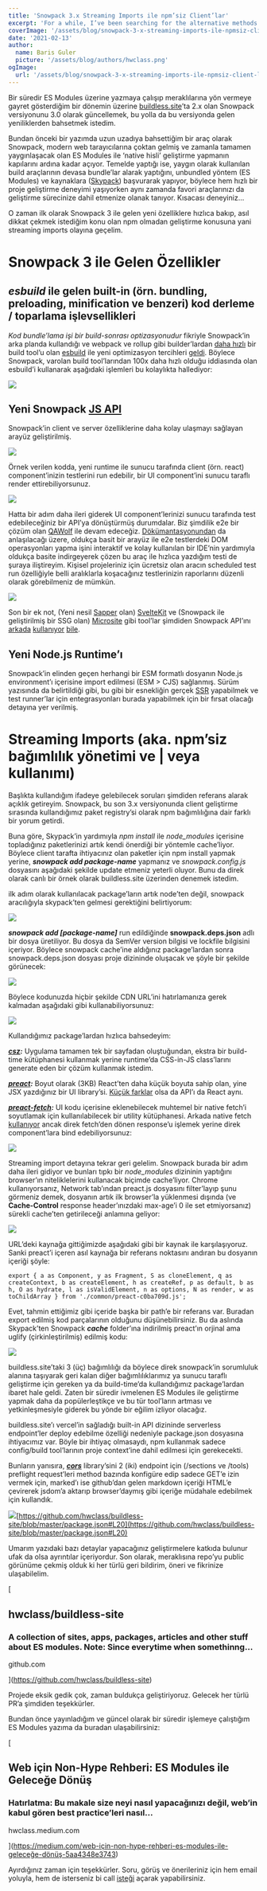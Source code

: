 ```yaml
---
title: 'Snowpack 3.x Streaming Imports ile npm’siz Client’lar'
excerpt: 'For a while, I’ve been searching for the alternative methods for having components or page fragments independently from each other.'
coverImage: '/assets/blog/snowpack-3-x-streaming-imports-ile-npmsiz-client-lar/cover.webp'
date: '2021-02-13'
author:
  name: Baris Guler
  picture: '/assets/blog/authors/hwclass.png'
ogImage:
  url: '/assets/blog/snowpack-3-x-streaming-imports-ile-npmsiz-client-lar/cover.webp'
---
```


Bir süredir ES Modules üzerine yazmaya çalışıp meraklılarına yön vermeye gayret gösterdiğim bir dönemin üzerine [buildless.site](https://buildless.site/)’ta 2.x olan Snowpack versiyonunu 3.0 olarak güncellemek, bu yolla da bu versiyonda gelen yeniliklerden bahsetmek istedim.

Bundan önceki bir yazımda uzun uzadıya bahsettiğim bir araç olarak Snowpack, modern web tarayıcılarına çoktan gelmiş ve zamanla tamamen yaygınlaşacak olan ES Modules ile ‘native hisli’ geliştirme yapmanın kapılarını ardına kadar açıyor. Temelde yaptığı ise, yaygın olarak kullanılan build araçlarının devasa bundle’lar alarak yaptığını, unbundled yöntem (ES Modules) ve kaynaklara ([Skypack](https://www.skypack.dev/)) başvurarak yapıyor, böylece hem hızlı bir proje geliştirme deneyimi yaşıyorken aynı zamanda favori araçlarınızı da geliştirme sürecinize dahil etmenize olanak tanıyor. Kısacası deneyiniz…

O zaman ilk olarak Snowpack 3 ile gelen yeni özelliklere hızlıca bakıp, asıl dikkat çekmek istediğim konu olan npm olmadan geliştirme konusuna yani streaming imports olayına geçelim.

Snowpack 3 ile Gelen Özellikler
===============================

_esbuild_ ile gelen built-in (örn. bundling, preloading, minification ve benzeri) kod derleme / toparlama işlevsellikleri
-------------------------------------------------------------------------------------------------------------------------

_Kod bundle’lama işi bir build-sonrası optizasyonudur_ fikriyle Snowpack’in arka planda kullandığı ve webpack ve rollup gibi builder’lardan [daha hızlı](https://www.snowpack.dev/guides/optimize-and-bundle) bir build tool’u olan [esbuild](https://esbuild.github.io/) ile yeni optimizasyon tercihleri [geldi](https://www.snowpack.dev/guides/optimize-and-bundle). Böylece Snowpack, varolan build tool’larından 100x daha hızlı olduğu iddiasında olan esbuild’i kullanarak aşağıdaki işlemleri bu kolaylıkta hallediyor:

![](https://miro.medium.com/max/1380/1*JAca_d1QvKeSiyQo-RcFew.png)

Yeni Snowpack [JS API](https://www.snowpack.dev/reference/javascript-interface)
-------------------------------------------------------------------------------

Snowpack’in client ve server özelliklerine daha kolay ulaşmayı sağlayan arayüz geliştirilmiş.

![](https://miro.medium.com/max/1400/1*mPFLBR1l1BEphXjyWG7nkg.png)

Örnek verilen kodda, yeni runtime ile sunucu tarafında client (örn. react) component’inizin testlerini run edebilir, bir UI component’ini sunucu taraflı render ettirebiliyorsunuz.

![](https://miro.medium.com/max/1400/1*4W4AdPfj1F7wm50Rb0-4ig.png)

Hatta bir adım daha ileri giderek UI component’lerinizi sunucu tarafında test edebileceğiniz bir API’ya dönüştürmüş durumdalar. Biz şimdilik e2e bir çözüm olan [QAWolf](https://www.qawolf.com/) ile devam edeceğiz. [Dökümantasyonundan](http://qawolf.com/docs/create-a-test) da anlaşılacağı üzere, oldukça basit bir arayüz ile e2e testlerdeki DOM operasyonları yapma işini interaktif ve kolay kullanılan bir IDE’nin yardımıyla oldukça basite indirgeyerek çözen bu araç ile hızlıca yazdığım testi de şuraya iliştireyim. Kişisel projeleriniz için ücretsiz olan aracın scheduled test run özelliğiyle belli aralıklarla koşacağınız testlerinizin raporlarını düzenli olarak görebilmeniz de mümkün.

![](https://miro.medium.com/max/1400/1*PqJWVQZusBREXAwOqe-I2w.gif)

Son bir ek not, (Yeni nesil [Sapper](https://sapper.svelte.dev/) olan) [SvelteKit](https://svelte.dev/blog/whats-the-deal-with-sveltekit) ve (Snowpack ile geliştirilmiş bir SSG olan) [Microsite](https://www.npmjs.com/package/microsite) gibi tool’lar şimdiden Snowpack API’ını [arkada](https://www.npmjs.com/package/@sveltejs/kit) [kullanıyor](https://github.com/natemoo-re/microsite/blob/2468a3a7e364ef5b426c23fb8dd972c12e965209/packages/microsite/src/cli/microsite-build.ts#L1) [bile](https://github.com/natemoo-re/microsite/blob/2468a3a7e364ef5b426c23fb8dd972c12e965209/packages/microsite/src/cli/microsite-build.ts#L72).

Yeni Node.js Runtime’ı
----------------------

Snowpack’in elinden geçen herhangi bir ESM formatlı dosyanın Node.js environment’ı içerisine import edilmesi (ESM > CJS) sağlanmış. Sürüm yazısında da belirtildiği gibi, bu gibi bir esnekliğin gerçek [SSR](https://www.snowpack.dev/guides/server-side-render) yapabilmek ve test runner’lar için entegrasyonları burada yapabilmek için bir fırsat olacağı detayına yer verilmiş.

Streaming Imports (aka. npm’siz bağımlılık yönetimi ve | veya kullanımı)
========================================================================

Başlıkta kullandığım ifadeye gelebilecek soruları şimdiden referans alarak açıklık getireyim. Snowpack, bu son 3.x versiyonunda client geliştirme sırasında kullandığımız paket registry’si olarak npm bağımlılığına dair farklı bir yorum getirdi.

Buna göre, Skypack’in yardımıyla _npm install_ ile _node\_modules_ içerisine topladığınız paketlerinizi artık kendi önerdiği bir yöntemle cache’liyor. Böylece client tarafta ihtiyacınız olan paketler için npm install yapmak yerine, **_snowpack add package-name_** yapmanız ve _snowpack.config.js_ dosyasını aşağıdaki şekilde update etmeniz yeterli oluyor. Bunu da direk olarak canlı bir örnek olarak buildless.site üzerinden denemek istedim.

ilk adım olarak kullanılacak package’ların artık node’ten değil, snowpack aracılığıyla skypack’ten gelmesi gerektiğini belirtiyorum:

![](https://miro.medium.com/max/1400/1*-yhhb_X8ZX7dGVphrJk8nQ.png)

**_snowpack add \[package-name\]_** run edildiğinde **snowpack.deps.json** adlı bir dosya üretiliyor. Bu dosya da SemVer version bilgisi ve lockfile bilgisini içeriyor. Böylece snowpack cache’ine aldığınız package’lardan sonra snowpack.deps.json dosyası proje dizininde oluşacak ve şöyle bir şekilde görünecek:

![](https://miro.medium.com/max/1400/1*-DAn-NBGnVcX293gaDwyCA.png)

Böylece kodunuzda hiçbir şekilde CDN URL’ini hatırlamanıza gerek kalmadan aşağıdaki gibi kullanabiliyorsunuz:

![](https://miro.medium.com/max/1400/1*tvfDa77mkA8kzvkdW99Uyg.png)

Kullandığımız package’lardan hızlıca bahsedeyim:

[**_csz_**](https://github.com/lukejacksonn/csz)**_:_** Uygulama tamamen tek bir sayfadan oluştuğundan, ekstra bir build-time kütüphanesi kullanmak yerine runtime’da CSS-in-JS class’larını generate eden bir çözüm kullanmak istedim.

[**_preact_**](https://preactjs.com/)**_:_** Boyut olarak (3KB) React’ten daha küçük boyuta sahip olan, yine JSX yazdığınız bir UI library’si. [Küçük farklar](https://preactjs.com/guide/v8/differences-to-react/) olsa da API’ı da React aynı.

[**_preact-fetch_**](https://github.com/scurker/preact-fetch)**_:_** UI kodu içerisine eklenebilecek muhtemel bir native fetch’i soyutlamak için kullanılabilecek bir utility kütüphanesi. Arkada native fetch [kullanıyor](https://github.com/scurker/preact-fetch/blob/master/src/withFetch.js#L3) ancak direk fetch’den dönen response’u işlemek yerine direk component’lara bind edebiliyorsunuz:

![](https://miro.medium.com/max/1400/1*3gqA2qK7FBVvSGvq9yiHHw.png)

Streaming import detayına tekrar geri gelelim. Snowpack burada bir adım daha ileri gidiyor ve bunları tıpkı bir _node\_modules_ dizininin yaptığını browser’ın niteliklelerini kullanacak biçimde cache’liyor. Chrome kullanıyorsanız, Network tab’ından preact.js dosyasını filter’layıp şunu görmeniz demek, dosyanın artık ilk browser’la yüklenmesi dışında (ve **Cache-Control** response header’ınızdaki max-age’i 0 ile set etmiyorsanız) sürekli cache’ten getirileceği anlamına geliyor:

![](https://miro.medium.com/max/1400/1*VHLmFevl7zPbNAtw1PbDLA.png)

URL’deki kaynağa gittiğimizde aşağıdaki gibi bir kaynak ile karşılaşıyoruz. Sanki preact’i içeren asıl kaynağa bir referans noktasını andıran bu dosyanın içeriği şöyle:

```
export { a as Component, y as Fragment, S as cloneElement, q as createContext, b as createElement, h as createRef, p as default, b as h, O as hydrate, l as isValidElement, n as options, N as render, w as toChildArray } from './common/preact-c0ba709d.js';
```

Evet, tahmin ettiğimiz gibi içeride başka bir path’e bir referans var. Buradan export edilmiş kod parçalarının olduğunu düşünebilirsiniz. Bu da aslında Skypack’ten Snowpack **_cache_** folder’ına indirilmiş preact’ın orjinal ama uglify (çirkinleştirilmiş) edilmiş kodu:

![](https://miro.medium.com/max/1400/1*gfderrA2HybT8BWLImvGJw.png)

buildless.site’taki 3 (üç) bağımlılığı da böylece direk snowpack’in sorumluluk alanına taşıyarak geri kalan diğer bağımlılıklarımız ya sunucu taraflı geliştirme için gereken ya da build-time’da kullandığımız package’lardan ibaret hale geldi. Zaten bir süredir ivmelenen ES Modules ile geliştirme yapmak daha da popülerleştikçe ve bu tür tool’ların artması ve yetkinleşmesiyle giderek bu yönde bir eğilim izliyor olacağız.

buildless.site’ı vercel’in sağladığı built-in API dizininde serverless endpoint’ler deploy edebilme özelliği nedeniyle package.json dosyasına ihtiyacımız var. Böyle bir ihtiyaç olmasaydı, npm kullanmak sadece config/build tool’larının proje context’ine dahil edilmesi için gerekecekti.

Bunların yanısıra, [**_cors_**](https://www.npmjs.com/package/cors) library’sini 2 (iki) endpoint için (/sections ve /tools) preflight request’leri method bazında konfigüre edip sadece GET’e izin vermek için, marked’ı ise github’dan gelen markdown içeriği HTML’e çevirerek jsdom’a aktarıp browser’daymış gibi içeriğe müdahale edebilmek için kullandık.

![](https://miro.medium.com/max/956/1*POxjNrHfW0Hj39UmpwOFhQ.png)[https://github.com/hwclass/buildless-site/blob/master/package.json#L20](https://github.com/hwclass/buildless-site/blob/master/package.json#L20)

Umarım yazıdaki bazı detaylar yapacağınız geliştirmelere katkıda bulunur ufak da olsa ayrıntılar içeriyordur. Son olarak, meraklısına repo’yu public görünüme çekmiş olduk ki her türlü geri bildirim, öneri ve fikrinize ulaşabilelim.

[

hwclass/buildless-site
----------------------

### A collection of sites, apps, packages, articles and other stuff about ES modules. Note: Since everytime when somethinng…

github.com

](https://github.com/hwclass/buildless-site)

Projede eksik gedik çok, zaman buldukça geliştiriyoruz. Gelecek her türlü PR’a şimdiden teşekkürler.

Bundan önce yayınladığım ve güncel olarak bir süredir işlemeye çalıştığım ES Modules yazıma da buradan ulaşabilirsiniz:

[

Web için Non-Hype Rehberi: ES Modules ile Geleceğe Dönüş
--------------------------------------------------------

### Hatırlatma: Bu makale size neyi nasıl yapacağınızı değil, web’in kabul gören best practice’leri nasıl…

hwclass.medium.com

](https://medium.com/web-için-non-hype-rehberi-es-modules-ile-geleceğe-dönüş-5aa4348e3743)

Ayırdığınız zaman için teşekkürler. Soru, görüş ve önerileriniz için hem email yoluyla, hem de isterseniz bi call [isteği](https://superpeer.com/hwclass) açarak yapabilirsiniz.